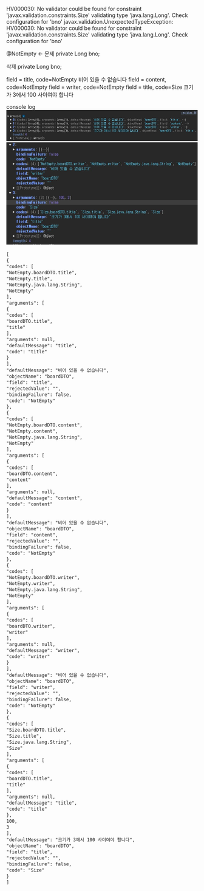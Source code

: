 HV000030: No validator could be found for constraint 'javax.validation.constraints.Size' validating type 'java.lang.Long'. Check configuration for 'bno'
javax.validation.UnexpectedTypeException: HV000030: No validator could be found for constraint 'javax.validation.constraints.Size' validating type 'java.lang.Long'. Check configuration for 'bno'

@NotEmpty <- 문제
private Long bno;

삭제
private Long bno;

field = title, code=NotEmpty  비어 있을 수 없습니다
field = content, code=NotEmpty
field = writer, code=NotEmpty
field = title, code=Size 크기가 3에서 100 사이여야 합니다

console log
![register-consolelog-error1.jpg](register-consolelog-error1.jpg)
![register-consolelog-error2.jpg](register-consolelog-error2.jpg)
```shell
[
{
"codes": [
"NotEmpty.boardDTO.title",
"NotEmpty.title",
"NotEmpty.java.lang.String",
"NotEmpty"
],
"arguments": [
{
"codes": [
"boardDTO.title",
"title"
],
"arguments": null,
"defaultMessage": "title",
"code": "title"
}
],
"defaultMessage": "비어 있을 수 없습니다",
"objectName": "boardDTO",
"field": "title",
"rejectedValue": "",
"bindingFailure": false,
"code": "NotEmpty"
},
{
"codes": [
"NotEmpty.boardDTO.content",
"NotEmpty.content",
"NotEmpty.java.lang.String",
"NotEmpty"
],
"arguments": [
{
"codes": [
"boardDTO.content",
"content"
],
"arguments": null,
"defaultMessage": "content",
"code": "content"
}
],
"defaultMessage": "비어 있을 수 없습니다",
"objectName": "boardDTO",
"field": "content",
"rejectedValue": "",
"bindingFailure": false,
"code": "NotEmpty"
},
{
"codes": [
"NotEmpty.boardDTO.writer",
"NotEmpty.writer",
"NotEmpty.java.lang.String",
"NotEmpty"
],
"arguments": [
{
"codes": [
"boardDTO.writer",
"writer"
],
"arguments": null,
"defaultMessage": "writer",
"code": "writer"
}
],
"defaultMessage": "비어 있을 수 없습니다",
"objectName": "boardDTO",
"field": "writer",
"rejectedValue": "",
"bindingFailure": false,
"code": "NotEmpty"
},
{
"codes": [
"Size.boardDTO.title",
"Size.title",
"Size.java.lang.String",
"Size"
],
"arguments": [
{
"codes": [
"boardDTO.title",
"title"
],
"arguments": null,
"defaultMessage": "title",
"code": "title"
},
100,
3
],
"defaultMessage": "크기가 3에서 100 사이여야 합니다",
"objectName": "boardDTO",
"field": "title",
"rejectedValue": "",
"bindingFailure": false,
"code": "Size"
}
]
```



